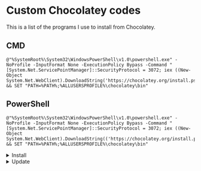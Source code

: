
# Custom Chocolatey codes
This is a list of the programs I use to install from Chocolatey.

## CMD
    @"%SystemRoot%\System32\WindowsPowerShell\v1.0\powershell.exe" -NoProfile -InputFormat None -ExecutionPolicy Bypass -Command "[System.Net.ServicePointManager]::SecurityProtocol = 3072; iex ((New-Object System.Net.WebClient).DownloadString('https://chocolatey.org/install.ps1('))" && SET "PATH=%PATH%;%ALLUSERSPROFILE%\chocolatey\bin"
## PowerShell
    @"%SystemRoot%\System32\WindowsPowerShell\v1.0\powershell.exe" -NoProfile -InputFormat None -ExecutionPolicy Bypass -Command "[System.Net.ServicePointManager]::SecurityProtocol = 3072; iex ((New-Object System.Net.WebClient).DownloadString(('https://chocolatey.org/install.ps1('))" && SET "PATH=%PATH%;%ALLUSERSPROFILE%\chocolatey\bin"

<details>
  <summary>Install</summary>
 ## Choco

    choco install choco-protocol-support chocolatey chocolatey-core.extension chocolatey-dotnetfx.extension chocolatey-misc-helpers.extension chocolatey-windowsupdate.extension chocolateygui  -y

 ## Browsers

    choco install firefox googlechrome microsoft-edge opera brave vivaldi safari  -y

 ## Transfer

    choco install qbittorrent transmission  -y

 ## Tools

    choco install 7zip.install phraseexpress powertoys bulkrenameutility sagethumbs teracopy qttabbar phraseexpress.install Ghostscript.app autohotkey.portable file-converter xnviewmp.install irfanview foxitreader  -y

 ## Security

    choco install ccleaner bulk-crap-uninstaller ccenhancer ccenhancer.install afedteated driverbooster iobit-uninstaller attributechanger Recuva  -y

 ## Runtime

    choco install openal silverlight xna KB2533623 KB2919355 KB2919442 KB2999226 KB3033929 KB3035131 directx vcredist140 vcredist2008 vcredist2010 vcredist2013 vcredist2015 vcredist2017 dotnet dotnetfx chocolatey-dotnetfx.extension dotnet-runtime dotnetcore-desktopruntime dotnetcore3-desktop-runtime jre8 javaruntime silverlight Sudo  -y

 ## Media

    choco install handbrake vlc stremio plexmediaserver kodi metax mp3tag k-litecodecpackfull geforce-experience spotify handbrake musicbee  -y

 ## Editor

    choco install kdenlive obs-studio.install audacity shotcut.install krita gimp  -y

 ## Coding

    choco install filezilla git.install heidisql notepadplusplus.install github-desktop mysql.workbench nodejs.install vscode-insiders.install python  -y

 ## Gaming

    choco install steam-client origin gamesavemanager epicgameslauncher goggalaxy ubisoft-connect bethesdanet launchbox directx vortex  -y

 ## Chat

    choco install whatsapp telegram.install zoom skype  -y

 ## Other

    choco install blender adobe-creative-cloud unity fontbase  -y

</details>



<details>
  <summary>Update</summary>
	
 ## Choco
    choco install choco-protocol-support chocolatey chocolatey-core.extension chocolatey-dotnetfx.extension chocolatey-misc-helpers.extension chocolatey-windowsupdate.extension chocolateygui  -y
 ## Browsers
    choco install firefox googlechrome microsoft-edge opera brave vivaldi safari  -y
 ## Transfer
    choco install qbittorrent transmission  -y
 ## Tools
    choco install 7zip.install phraseexpress powertoys bulkrenameutility sagethumbs teracopy qttabbar phraseexpress.install Ghostscript.app autohotkey.portable file-converter xnviewmp.install irfanview foxitreader  -y
 ## Security
    choco install ccleaner bulk-crap-uninstaller ccenhancer ccenhancer.install afedteated driverbooster iobit-uninstaller attributechanger Recuva  -y
 ## Runtime
    choco install openal silverlight xna KB2533623 KB2919355 KB2919442 KB2999226 KB3033929 KB3035131 directx vcredist140 vcredist2008 vcredist2010 vcredist2013 vcredist2015 vcredist2017 dotnet dotnetfx chocolatey-dotnetfx.extension dotnet-runtime dotnetcore-desktopruntime dotnetcore3-desktop-runtime jre8 javaruntime silverlight Sudo  -y
 ## Media
    choco install handbrake vlc stremio plexmediaserver kodi metax mp3tag k-litecodecpackfull geforce-experience spotify handbrake musicbee  -y
 ## Editor
    choco install kdenlive obs-studio.install audacity shotcut.install krita gimp  -y
 ## Coding
    choco install filezilla git.install heidisql notepadplusplus.install github-desktop mysql.workbench nodejs.install vscode-insiders.install python  -y
 ## Gaming
    choco install steam-client origin gamesavemanager epicgameslauncher goggalaxy ubisoft-connect bethesdanet launchbox directx vortex  -y
 ## Chat
    choco install whatsapp telegram.install zoom skype  -y
 ## Other
    choco install blender adobe-creative-cloud unity fontbase  -y

</details>
